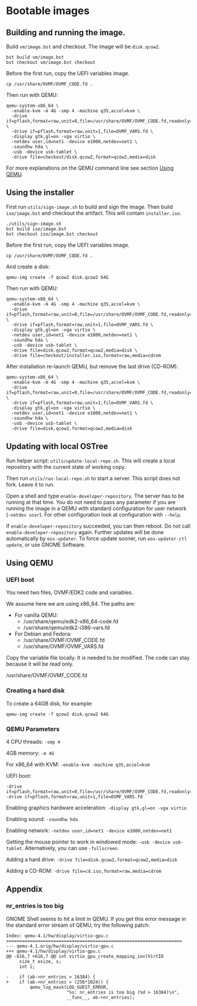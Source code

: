 # Bootable images

## Building and running the image.

Build `vm/image.bst` and checkout. The image will be `disk.qcow2`.

```
bst build vm/image.bst
bst checkout vm/image.bst checkout
```

Before the first run, copy the UEFI variables image.

```
cp /usr/share/OVMF/OVMF_CODE.fd .
```

Then run with QEMU:

```
qemu-system-x86_64 \
  -enable-kvm -m 4G -smp 4 -machine q35,accel=kvm \
  -drive if=pflash,format=raw,unit=0,file=/usr/share/OVMF/OVMF_CODE.fd,readonly=on \
  -drive if=pflash,format=raw,unit=1,file=OVMF_VARS.fd \
  -display gtk,gl=on -vga virtio \
  -netdev user,id=net1 -device e1000,netdev=net1 \
  -soundhw hda \
  -usb -device usb-tablet \
  -drive file=checkout/disk.qcow2,format=qcow2,media=disk
```

For more explanations on the QEMU command line see section [Using
QEMU](#using-qemu).

## Using the installer

First run `utils/sign-image.sh` to build and sign the image.
Then build `iso/image.bst` and checkout the artifact. This will
contain `installer.iso`.

```
./utils/sign-image.sh
bst build iso/image.bst
bst checkout iso/image.bst checkout
```

Before the first run, copy the UEFI variables image.

```
cp /usr/share/OVMF/OVMF_CODE.fd .
```

And create a disk:

```
qemu-img create -f qcow2 disk.qcow2 64G
```

Then run with QEMU:

```
qemu-system-x86_64 \
  -enable-kvm -m 4G -smp 4 -machine q35,accel=kvm \
  -drive if=pflash,format=raw,unit=0,file=/usr/share/OVMF/OVMF_CODE.fd,readonly=on \
  -drive if=pflash,format=raw,unit=1,file=OVMF_VARS.fd \
  -display gtk,gl=on -vga virtio \
  -netdev user,id=net1 -device e1000,netdev=net1 \
  -soundhw hda \
  -usb -device usb-tablet \
  -drive file=disk.qcow2,format=qcow2,media=disk \
  -drive file=checkout/installer.iso,format=raw,media=cdrom
```

After installation re-launch QEMU, but remove the last drive (CD-ROM).

```
qemu-system-x86_64 \
  -enable-kvm -m 4G -smp 4 -machine q35,accel=kvm \
  -drive if=pflash,format=raw,unit=0,file=/usr/share/OVMF/OVMF_CODE.fd,readonly=on \
  -drive if=pflash,format=raw,unit=1,file=OVMF_VARS.fd \
  -display gtk,gl=on -vga virtio \
  -netdev user,id=net1 -device e1000,netdev=net1 \
  -soundhw hda \
  -usb -device usb-tablet \
  -drive file=disk.qcow2,format=qcow2,media=disk
```

## Updating with local OSTree

Run helper script: `utils/update-local-repo.sh`. This will create a
local repository with the current state of working copy.

Then run `utils/run-local-repo.sh` to start a server. This script does
not fork. Leave it to run.

Open a shell and type `enable-developer-repository`. The server has to
be running at that time. You do not need to pass any parameter if you
are running the image in a QEMU with standard configuration for user
network (`-netdev user`). For other configuration look at
configuration with `--help`.

If `enable-developer-repository` succeeded, you can then reboot.  Do
not call `enable-developer-repository` again.  Further updates will be
done automatically by `eos-updater`. To force update sooner, run
`eos-updater-ctl update`, or use GNOME Software.

## Using QEMU

<a name="using-qemu"></a>

### UEFI boot

You need two files, OVMF/EDK2 code and variables.

We assume here we are using x86_64. The paths are:

- For vanilla QEMU:
  * /usr/share/qemu/edk2-x86_64-code.fd
  * /usr/share/qemu/edk2-i386-vars.fd
- For Debian and Fedora:
  * /usr/share/OVMF/OVMF_CODE.fd
  * /usr/share/OVMF/OVMF_VARS.fd

Copy the variable file locally. It is needed to be modified. The code
can stay because it will be read only.

/usr/share/OVMF/OVMF_CODE.fd

### Creating a hard disk

To create a 64GB disk, for example:

```
qemu-img create -f qcow2 disk.qcow2 64G
```

### QEMU Parameters

4 CPU threads: `-smp 4`

4GB memory: `-m 4G`

For x86_64 with KVM: `-enable-kvm -machine q35,accel=kvm`

UEFI boot:

```
-drive if=pflash,format=raw,unit=0,file=/usr/share/OVMF/OVMF_CODE.fd,readonly=on
-drive if=pflash,format=raw,unit=1,file=OVMF_VARS.fd
```

Enabling graphics hardware acceleration: `-display gtk,gl=on -vga virtio`

Enabling sound: `-soundhw hda`

Enabling network: `-netdev user,id=net1 -device e1000,netdev=net1`

Getting the mouse pointer to work in windowed mode: `-usb -device
usb-tablet`.  Alternatively, you can use `-fullscreen`.

Adding a hard drive: `-drive file=disk.qcow2,format=qcow2,media=disk`

Adding a CD-ROM: `-drive file=cd.iso,format=raw,media=cdrom`

## Appendix

### nr_entries is too big

GNOME Shell seems to hit a limit in QEMU. If you get this error message
in the standard error stream of QEMU, try the following patch:

```
Index: qemu-4.1/hw/display/virtio-gpu.c
===================================================================
--- qemu-4.1.orig/hw/display/virtio-gpu.c
+++ qemu-4.1/hw/display/virtio-gpu.c
@@ -616,7 +616,7 @@ int virtio_gpu_create_mapping_iov(VirtIO
     size_t esize, s;
     int i;
 
-    if (ab->nr_entries > 16384) {
+    if (ab->nr_entries > (256*1024)) {
         qemu_log_mask(LOG_GUEST_ERROR,
                       "%s: nr_entries is too big (%d > 16384)\n",
                       __func__, ab->nr_entries);
```
